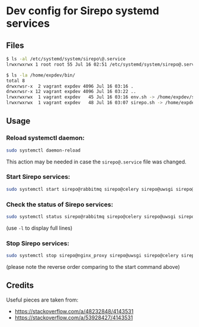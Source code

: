 # Dev config for Sirepo systemd services

## Files
```bash
$ ls -al /etc/systemd/system/sirepo\@.service
lrwxrwxrwx 1 root root 55 Jul 16 02:51 /etc/systemd/system/sirepo@.service -> /home/expdev/sirepo-dev-config/services/sirepo@.service
```

```bash
$ ls -la /home/expdev/bin/
total 8
drwxrwsr-x  2 vagrant expdev 4096 Jul 16 03:16 .
drwxrwsr-x 12 vagrant expdev 4096 Jul 16 03:22 ..
lrwxrwxrwx  1 vagrant expdev   45 Jul 16 03:16 env.sh -> /home/expdev/sirepo-dev-config/scripts/env.sh
lrwxrwxrwx  1 vagrant expdev   48 Jul 16 03:07 sirepo.sh -> /home/expdev/sirepo-dev-config/scripts/sirepo.sh
```

## Usage

### Reload systemctl daemon:
```bash
sudo systemctl daemon-reload
```
This action may be needed in case the `sirepo@.service` file was changed.

### Start Sirepo services:
```bash
sudo systemctl start sirepo@rabbitmq sirepo@celery sirepo@uwsgi sirepo@nginx_proxy
```

### Check the status of Sirepo services:
```bash
sudo systemctl status sirepo@rabbitmq sirepo@celery sirepo@uwsgi sirepo@nginx_proxy
```
(use `-l` to display full lines)

### Stop Sirepo services:
```bash
sudo systemctl stop sirepo@nginx_proxy sirepo@uwsgi sirepo@celery sirepo@rabbitmq
```
(please note the reverse order comparing to the start command above)

## Credits
Useful pieces are taken from:
- https://stackoverflow.com/a/48232848/4143531
- https://stackoverflow.com/a/53928427/4143531
